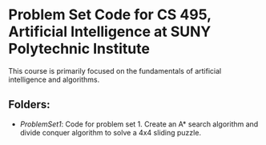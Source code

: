 # Problem Set Code for CS 495, Artificial Intelligence at SUNY Polytechnic Institute

This course is primarily focused on the fundamentals of artificial intelligence and algorithms.

## Folders:
- *ProblemSet1*: Code for problem set 1. Create an  A\* search algorithm and divide conquer algorithm to solve a 4x4 sliding puzzle.
